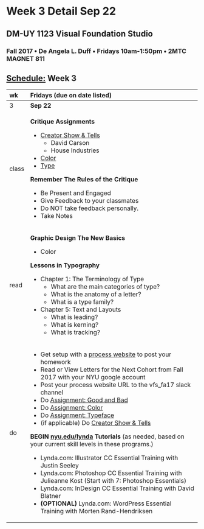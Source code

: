 # Week 3 Detail Sep 22

## DM-UY 1123 Visual Foundation Studio

### Fall 2017 • De Angela L. Duff • Fridays 10am-1:50pm • 2MTC MAGNET 811

## [Schedule:](./) Week 3

<table>
  <thead>
    <tr>
      <th style="text-align:left">wk</th>
      <th style="text-align:left">Fridays (due on date listed)</th>
    </tr>
  </thead>
  <tbody>
    <tr>
      <td style="text-align:left">3</td>
      <td style="text-align:left"><b>Sep 22</b>
      </td>
    </tr>
    <tr>
      <td style="text-align:left">class</td>
      <td style="text-align:left">
        <p> <b>Critique Assignments</b>
        </p>
        <ul>
          <li><a href="../assigned_creator_show_and_tells.md">Creator Show &amp; Tells</a>
            <ul>
              <li>David Carson</li>
              <li>House Industries</li>
            </ul>
          </li>
          <li><a href="../dm1123_color.md">Color</a>
          </li>
          <li><a href="../dm1123_typefaces.md">Type</a>
          </li>
        </ul>
        <p> <b>Remember The Rules of the Critique</b>
        </p>
        <ul>
          <li>Be Present and Engaged</li>
          <li>Give Feedback to your classmates</li>
          <li>Do NOT take feedback personally.</li>
          <li>Take Notes</li>
        </ul>
      </td>
    </tr>
    <tr>
      <td style="text-align:left">read</td>
      <td style="text-align:left">
        <p> <b>Graphic Design The New Basics</b>
        </p>
        <ul>
          <li>Color</li>
        </ul>
        <p> <b>Lessons in Typography</b>
        </p>
        <ul>
          <li>Chapter 1: The Terminology of Type
            <ul>
              <li>What are the main categories of type?</li>
              <li>What is the anatomy of a letter?</li>
              <li>What is a type family?</li>
            </ul>
          </li>
          <li>Chapter 5: Text and Layouts
            <ul>
              <li>What is leading?</li>
              <li>What is kerning?</li>
              <li>What is tracking?</li>
            </ul>
          </li>
        </ul>
      </td>
    </tr>
    <tr>
      <td style="text-align:left">do</td>
      <td style="text-align:left">
        <ul>
          <li>Get setup with a <a href="../dm1123vfs_process_website.md">process website</a> to
            post your homework</li>
          <li>Read or View Letters for the Next Cohort from Fall 2017 with your NYU
            google account</li>
          <li>Post your process website URL to the vfs_fa17 slack channel</li>
          <li>Do <a href="../assignment_good_vs_bad.md">Assignment: Good and Bad</a>
          </li>
          <li>Do <a href="../dm1123_color.md">Assignment: Color</a>
          </li>
          <li>Do <a href="../dm1123_typefaces.md">Assignment: Typeface</a>
          </li>
          <li>(if applicable) Do <a href="../assigned_creator_show_and_tells.md">Creator Show &amp; Tells</a>
          </li>
        </ul>
        <p> <b>BEGIN </b><a href="http://nyu.edu/lynda"><b>nyu.edu/lynda</b></a><b> Tutorials</b> (as
          needed, based on your current skill levels in these programs.)</p>
        <ul>
          <li>Lynda.com: Illustrator CC Essential Training with Justin Seeley</li>
          <li>Lynda.com: Photoshop CC Essential Training with Julieanne Kost (Start
            with 7: Photoshop Essentials)</li>
          <li>Lynda.com: InDesign CC Essential Training with David Blatner</li>
          <li><b>(OPTIONAL)</b> Lynda.com: WordPress Essential Training with Morten Rand-Hendriksen</li>
        </ul>
      </td>
    </tr>
  </tbody>
</table>